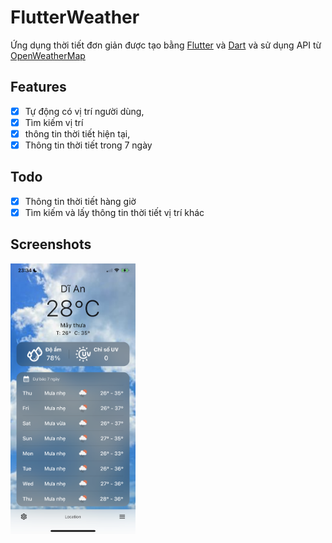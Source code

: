# FlutterWeather

Ứng dụng thời tiết đơn giản được tạo bằng [Flutter](https://flutter.dev/) và [Dart](https://dart.dev/) và sử dụng API từ [OpenWeatherMap](https://openweathermap.org/)

## Features
- [x] Tự động có vị trí người dùng,
- [x] Tìm kiếm vị trí
- [x] thông tin thời tiết hiện tại,
- [x] Thông tin thời tiết trong 7 ngày
## Todo
- [x] Thông tin thời tiết hàng giờ
- [x] Tìm kiếm và lấy thông tin thời tiết vị trí khác

## Screenshots
<img src="./screenshots/home_page.PNG" alt="drawing" width="200"/>
